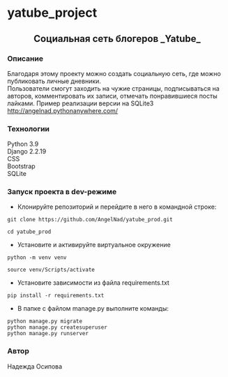 # yatube_project
<h2 align="center">Социальная сеть блогеров _Yatube_</h2>

### Описание
Благодаря этому проекту можно создать социальную сеть, где можно публиковать личные дневники.<br>
Пользователи смогут заходить на чужие страницы, подписываться на авторов, 
комментировать их записи, отмечать понравившиеся посты лайками.
Пример реализации версии на SQLite3 http://angelnad.pythonanywhere.com/

### Технологии
Python 3.9<br>
Django 2.2.19<br>
CSS<br>
Bootstrap<br>
SQLite
### Запуск проекта в dev-режиме
- Клонируйте репозиторий и перейдите в него в командной строке:
```
git clone https://github.com/AngelNad/yatube_prod.git

cd yatube_prod
```
- Установите и активируйте виртуальное окружение
```
python -m venv venv

source venv/Scripts/activate
```

- Установите зависимости из файла requirements.txt
```
pip install -r requirements.txt
``` 
- В папке с файлом manage.py выполните команды:
```
python manage.py migrate
python manage.py createsuperuser
python manage.py runserver
```
### Автор
Надежда Осипова
